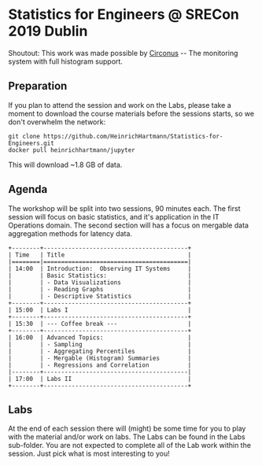 # Statistics for Engineers @ SRECon 2019 Dublin

Shoutout: This work was made possible by [Circonus](Circonus.com) -- The monitoring system with full histogram support.

## Preparation

If you plan to attend the session and work on the Labs, please take a moment
to download the course materials before the sessions starts, so we don't
overwhelm the network:

```shell
git clone https://github.com/HeinrichHartmann/Statistics-for-Engineers.git
docker pull heinrichhartmann/jupyter
```

This will download ~1.8 GB of data.

## Agenda

The workshop will be split into two sessions, 90 minutes each.
The first session will focus on basic statistics, and it's application in the IT Operations domain.
The second section will has a focus on mergable data aggregation methods for latency data.

```
+--------+-----------------------------------------+
| Time   | Title                                   |
|========|=========================================|
| 14:00  | Introduction:  Observing IT Systems     |
|        | Basic Statistics:                       |
|        | - Data Visualizations                   |
|        | - Reading Graphs                        |
|        | - Descriptive Statistics                |
+--------+-----------------------------------------+
| 15:00  | Labs I                                  |
+--------+-----------------------------------------+
| 15:30  | --- Coffee break ---                    |
+--------+-----------------------------------------+
| 16:00  | Advanced Topics:                        |
|        | - Sampling                              |
|        | - Aggregating Percentiles               |
|        | - Mergable (Histogram) Summaries        |
|        | - Regressions and Correlation           |
|--------+-----------------------------------------|
| 17:00  | Labs II                                 |
+--------+-----------------------------------------+
```

## Labs

At the end of each session there will (might) be some time for you to play with the material and/or work on labs.
The Labs can be found in the Labs sub-folder.
You are not expected to complete all of the Lab work within the session.
Just pick what is most interesting to you!
